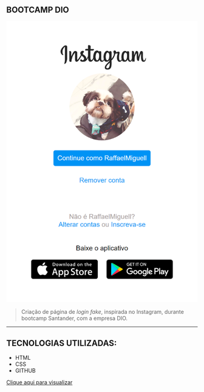 ## BOOTCAMP DIO

![preview](./.github/copiaInstagram.png)

> Criação de página de _login fake_, inspirada no Instagram, durante bootcamp Santander, com a empresa DIO.

---

## TECNOLOGIAS UTILIZADAS:

- HTML
- CSS
- GITHUB

[Clique aqui para visualizar](https://raffaelmiguell.github.io/CopiaLoginInstagram/)
